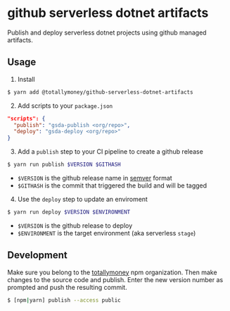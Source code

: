 # github serverless dotnet artifacts

Publish and deploy serverless dotnet projects using github managed artifacts.

## Usage

1. Install

```bash
$ yarn add @totallymoney/github-serverless-dotnet-artifacts
```

2. Add scripts to your `package.json`

```json
"scripts": {
  "publish": "gsda-publish <org/repo>",
  "deploy": "gsda-deploy <org/repo>"
}
```

3. Add a `publish` step to your CI pipeline to create a github release

```bash
$ yarn run publish $VERSION $GITHASH
```

- `$VERSION` is the github release name in [semver](http://semver.org) format
- `$GITHASH` is the commit that triggered the build and will be tagged

4. Use the `deploy` step to update an enviroment

```bash
$ yarn run deploy $VERSION $ENVIRONMENT
```

- `$VERSION` is the github release to deploy
- `$ENVIRONMENT` is the target environment (aka serverless `stage`)

## Development

Make sure you belong to the [totallymoney](https://www.npmjs.com/settings/totallymoney/packages) npm organization. Then make changes to the source code and publish. Enter the new version number as prompted and push the resulting commit.

```bash
$ [npm|yarn] publish --access public
```